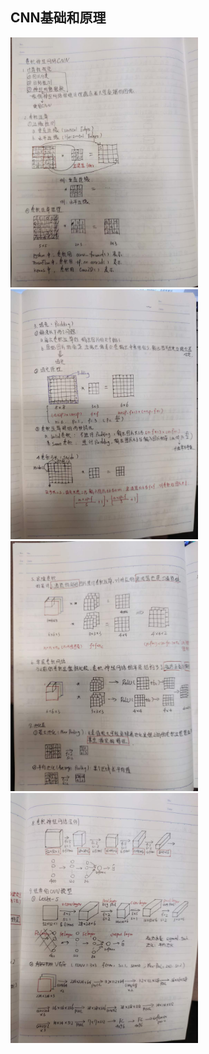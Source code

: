 CNN基础和原理
-----
<img width="300" height="400" src="https://github.com/zhaying0617/Datawhale-CV/blob/master/img-storage/微信图片3.1.jpg">    
<img width="300" height="400" src="https://github.com/zhaying0617/Datawhale-CV/blob/master/img-storage/3.2.jpg">  
<img width="300" height="400" src="https://github.com/zhaying0617/Datawhale-CV/blob/master/img-storage/3.3.jpg">  
<img width="300" height="400" src="https://github.com/zhaying0617/Datawhale-CV/blob/master/img-storage/3.4.jpg">  
